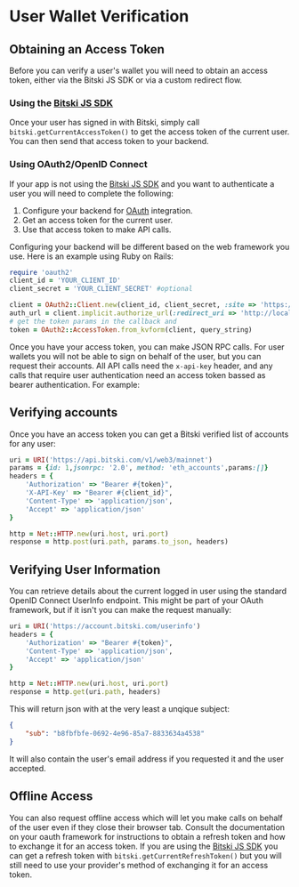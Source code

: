 # User Wallet Verification

## Obtaining an Access Token

Before you can verify a user's wallet you will need to obtain an access token, either via the Bitski JS SDK or via a custom redirect flow.

### Using the [Bitski JS SDK](https://bitskico.github.io/bitski-js/)

Once your user has signed in with Bitski, simply call `bitski.getCurrentAccessToken()` to get the access token of the current user. You can then send that access token to your backend.

### Using OAuth2/OpenID Connect

If your app is not using the [Bitski JS SDK](https://bitskico.github.io/bitski-js/) and you want to authenticate a user you will need to complete the following:

1. Configure your backend for [OAuth](oauth.md) integration.
2. Get an access token for the current user.
3. Use that access token to make API calls.

Configuring your backend will be different based on the web framework you use. Here is an example using Ruby on Rails:

```ruby
require 'oauth2'
client_id = 'YOUR_CLIENT_ID'
client_secret = 'YOUR_CLIENT_SECRET' #optional

client = OAuth2::Client.new(client_id, client_secret, :site => 'https://account.bitski.com')
auth_url = client.implicit.authorize_url(:redirect_uri => 'http://localhost:8080/oauth/callback')
# get the token params in the callback and
token = OAuth2::AccessToken.from_kvform(client, query_string)
```

Once you have your access token, you can make JSON RPC calls. For user wallets you will not be able to sign on behalf of the user, but you can request their accounts. All API calls need the `x-api-key` header, and any calls that require user authentication need an access token bassed as bearer authentication. For example:

## Verifying accounts

Once you have an access token you can get a Bitski verified list of accounts for any user:

```ruby
uri = URI('https://api.bitski.com/v1/web3/mainnet')
params = {id: 1,jsonrpc: '2.0', method: 'eth_accounts',params:[]}
headers = {
    'Authorization' => "Bearer #{token}",
    'X-API-Key' => "Bearer #{client_id}",
    'Content-Type' => 'application/json',
    'Accept' => 'application/json'
}

http = Net::HTTP.new(uri.host, uri.port)
response = http.post(uri.path, params.to_json, headers)
```

## Verifying User Information

You can retrieve details about the current logged in user using the standard OpenID Connect UserInfo endpoint. This might be part of your OAuth framework, but if it isn't you can make the request manually:

```ruby
uri = URI('https://account.bitski.com/userinfo')
headers = {
    'Authorization' => "Bearer #{token}",
    'Content-Type' => 'application/json',
    'Accept' => 'application/json'
}

http = Net::HTTP.new(uri.host, uri.port)
response = http.get(uri.path, headers)
```

This will return json with at the very least a unqique subject:

```json
{
    "sub": "b8fbfbfe-0692-4e96-85a7-8833634a4538"
}
```

It will also contain the user's email address if you requested it and the user accepted.

## Offline Access

You can also request offline access which will let you make calls on behalf of the user even if they close their browser tab. Consult the documentation on your oauth framework for instructions to obtain a refresh token and how to exchange it for an access token. If you are using the [Bitski JS SDK](https://bitskico.github.io/bitski-js/) you can get a refresh token with `bitski.getCurrentRefreshToken()` but you will still need to use your provider's method of exchanging it for an access token.
